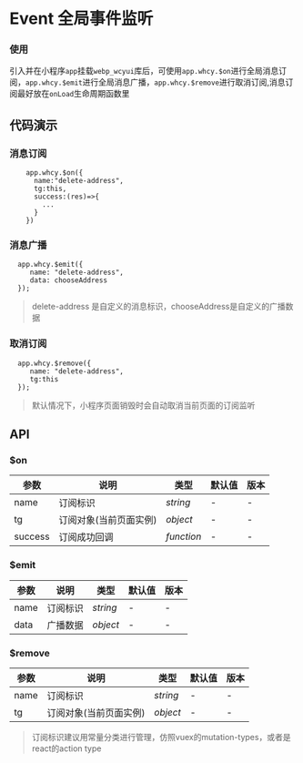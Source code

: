 # Event 全局事件监听

### 使用

引入并在小程序`app`挂载`webp_wcyui`库后，可使用`app.whcy.$on`进行全局消息订阅，`app.whcy.$emit`进行全局消息广播，`app.whcy.$remove`进行取消订阅,消息订阅最好放在`onLoad`生命周期函数里

## 代码演示

### 消息订阅
```
    app.whcy.$on({
      name:"delete-address",
      tg:this,
      success:(res)=>{
        ...
      }
    })

```


### 消息广播

```
  app.whcy.$emit({
     name: "delete-address",
     data: chooseAddress
  });

```
> delete-address 是自定义的消息标识，chooseAddress是自定义的广播数据

### 取消订阅

```
  app.whcy.$remove({
     name: "delete-address",
     tg:this
  });

```
> 默认情况下，小程序页面销毁时会自动取消当前页面的订阅监听

## API

### $on

| 参数 | 说明 | 类型 | 默认值 | 版本 |
| --- | --- | --- | --- | --- |
| name | 订阅标识 | _string_ | - | - |
| tg | 订阅对象(当前页面实例) | _object_ | - | - |
| success | 订阅成功回调 | _function_ | - | - |

### $emit

| 参数 | 说明 | 类型 | 默认值 | 版本 |
| --- | --- | --- | --- | --- |
| name | 订阅标识 | _string_ | - | - |
| data | 广播数据 | _object_ | - | - |


### $remove

| 参数 | 说明 | 类型 | 默认值 | 版本 |
| --- | --- | --- | --- | --- |
| name | 订阅标识 | _string_ | - | - |
| tg | 订阅对象(当前页面实例) | _object_ | - | - |

> 订阅标识建议用常量分类进行管理，仿照vuex的mutation-types，或者是react的action type
